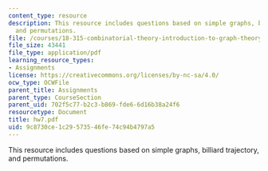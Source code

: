 ```yaml
---
content_type: resource
description: This resource includes questions based on simple graphs, billiard trajectory,
  and permutations.
file: /courses/18-315-combinatorial-theory-introduction-to-graph-theory-extremal-and-enumerative-combinatorics-spring-2005/9c8730ce1c29573546fe74c94b4797a5_hw7.pdf
file_size: 43441
file_type: application/pdf
learning_resource_types:
- Assignments
license: https://creativecommons.org/licenses/by-nc-sa/4.0/
ocw_type: OCWFile
parent_title: Assignments
parent_type: CourseSection
parent_uid: 702f5c77-b2c3-b869-fde6-6d16b38a24f6
resourcetype: Document
title: hw7.pdf
uid: 9c8730ce-1c29-5735-46fe-74c94b4797a5
---
```

This resource includes questions based on simple graphs, billiard trajectory, and permutations.